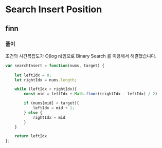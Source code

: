# Search Insert Position

## finn

### 풀이

조건의 시간복잡도가 O(log n)임으로 Binary Search 를 이용해서 해결했습니다.

```js
var searchInsert = function(nums, target) {
    
    let leftIdx = 0;
    let rightIdx = nums.length;

    while (leftIdx < rightIdx){
        const mid = leftIdx + Math.floor((rightIdx - leftIdx) / 2)

        if (nums[mid] < target){
            leftIdx = mid + 1;
        } else {
            rightIdx = mid
        }
    }

    return leftIdx
};

```
